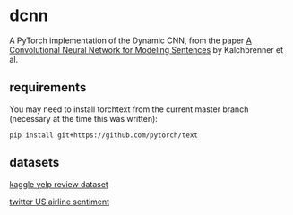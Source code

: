 # dcnn
A PyTorch implementation of the Dynamic CNN, from the paper [A Convolutional Neural Network for Modeling Sentences](https://arxiv.org/abs/1404.2188) by Kalchbrenner et al.

## requirements
You may need to install torchtext from the current master branch (necessary at the time this was written):

`pip install git+https://github.com/pytorch/text`

## datasets

[kaggle yelp review dataset](https://www.kaggle.com/yelp-dataset/yelp-dataset/downloads/yelp_review.csv)

[twitter US airline sentiment](https://www.kaggle.com/crowdflower/twitter-airline-sentiment/data)

